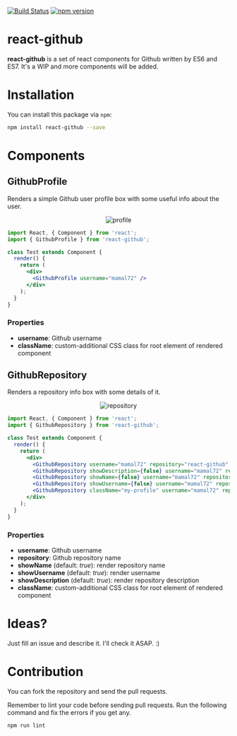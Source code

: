 [![Build Status](https://travis-ci.org/mamal72/react-github-components.svg)](https://travis-ci.org/mamal72/react-github-components)
[![npm version](https://badge.fury.io/js/react-github.svg)](https://badge.fury.io/js/react-github)
# react-github
**react-github** is a set of react components for Github written by ES6 and ES7. It's a WIP and more components will be added.


# Installation

You can install this package via `npm`:

```bash
npm install react-github --save
```


# Components
## GithubProfile

Renders a simple Github user profile box with some useful info about the user.

<p align='center'>
    <img alt='profile' src='https://github.com/mamal72/react-github/raw/v2/screenshots/GithubProfile.png' />
</p>

```jsx
import React, { Component } from 'react';
import { GithubProfile } from 'react-github';

class Test extends Component {
  render() {
    return (
      <div>
        <GithubProfile username="mamal72" />
      </div>
    );
  }
}
```

### Properties
* **username**: Github username
* **className**: custom-additional CSS class for root element of rendered component


## GithubRepository

Renders a repository info box with some details of it.

<p align='center'>
    <img alt='repository' src='https://github.com/mamal72/react-github/raw/v2/screenshots/GithubRepository.png' />
</p>

```jsx
import React, { Component } from 'react';
import { GithubRepository } from 'react-github';

class Test extends Component {
  render() {
    return (
      <div>
        <GithubRepository username="mamal72" repository="react-github" />
        <GithubRepository showDescription={false} username="mamal72" repository="react-github" />
        <GithubRepository showName={false} username="mamal72" repository="react-github" />
        <GithubRepository showUsername={false} username="mamal72" repository="react-github" />
        <GithubRepository className="my-profile" username="mamal72" repository="react-github" />
      </div>
    );
  }
}
```

### Properties
* **username**: Github username
* **repository**: Github repository name
* **showName** (default: *true*): render repository name
* **showUsername** (default: *true*): render username
* **showDescription** (default: *true*): render repository description
* **className**: custom-additional CSS class for root element of rendered component

# Ideas?
Just fill an issue and describe it. I'll check it ASAP. :)

# Contribution

You can fork the repository and send the pull requests.

Remember to lint your code before sending pull requests. Run the following command and fix the errors if you get any.
```bash
npm run lint
```
